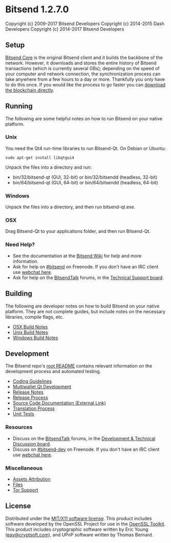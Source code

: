 Bitsend 1.2.7.0
====================

Copyright (c) 2009-2017 Bitsend Developers
Copyright (c) 2014-2015 Dash Developers
Copyright (c) 2014-2017 Bitsend Developers


Setup
---------------------
[Bitsend Core](http://bitsend.org/en/download) is the original Bitsend client and it builds the backbone of the network. However, it downloads and stores the entire history of Bitsend transactions (which is currently several GBs); depending on the speed of your computer and network connection, the synchronization process can take anywhere from a few hours to a day or more. Thankfully you only have to do this once. If you would like the process to go faster you can [download the blockchain directly](bootstrap.md).

Running
---------------------
The following are some helpful notes on how to run Bitsend on your native platform.

### Unix

You need the Qt4 run-time libraries to run Bitsend-Qt. On Debian or Ubuntu:

	sudo apt-get install libqtgui4

Unpack the files into a directory and run:

- bin/32/bitsend-qt (GUI, 32-bit) or bin/32/bitsendd (headless, 32-bit)
- bin/64/bitsend-qt (GUI, 64-bit) or bin/64/bitsendd (headless, 64-bit)



### Windows

Unpack the files into a directory, and then run bitsend-qt.exe.

### OSX

Drag Bitsend-Qt to your applications folder, and then run Bitsend-Qt.

### Need Help?

* See the documentation at the [Bitsend Wiki](https://en.bitsend.it/wiki/Main_Page)
for help and more information.
* Ask for help on [#bitsend](http://webchat.freenode.net?channels=bitsend) on Freenode. If you don't have an IRC client use [webchat here](http://webchat.freenode.net?channels=bitsend).
* Ask for help on the [BitsendTalk](https://bitsendtalk.org/) forums, in the [Technical Support board](https://bitsendtalk.org/index.php?board=4.0).

Building
---------------------
The following are developer notes on how to build Bitsend on your native platform. They are not complete guides, but include notes on the necessary libraries, compile flags, etc.

- [OSX Build Notes](build-osx.md)
- [Unix Build Notes](build-unix.md)
- [Windows Build Notes](build-msw.md)

Development
---------------------
The Bitsend repo's [root README](https://github.com/bitsend/bitsend/blob/master/README.md) contains relevant information on the development process and automated testing.

- [Coding Guidelines](coding.md)
- [Multiwallet Qt Development](multiwallet-qt.md)
- [Release Notes](release-notes.md)
- [Release Process](release-process.md)
- [Source Code Documentation (External Link)](https://dev.visucore.com/bitsend/doxygen/)
- [Translation Process](translation_process.md)
- [Unit Tests](unit-tests.md)

### Resources
* Discuss on the [BitsendTalk](https://bitsendtalk.org/) forums, in the [Development & Technical Discussion board](https://bitsendtalk.org/index.php?board=6.0).
* Discuss on [#bitsend-dev](http://webchat.freenode.net/?channels=bitsend) on Freenode. If you don't have an IRC client use [webchat here](http://webchat.freenode.net/?channels=bitsend-dev).

### Miscellaneous
- [Assets Attribution](assets-attribution.md)
- [Files](files.md)
- [Tor Support](tor.md)

License
---------------------
Distributed under the [MIT/X11 software license](http://www.opensource.org/licenses/mit-license.php).
This product includes software developed by the OpenSSL Project for use in the [OpenSSL Toolkit](http://www.openssl.org/). This product includes
cryptographic software written by Eric Young ([eay@cryptsoft.com](mailto:eay@cryptsoft.com)), and UPnP software written by Thomas Bernard.
